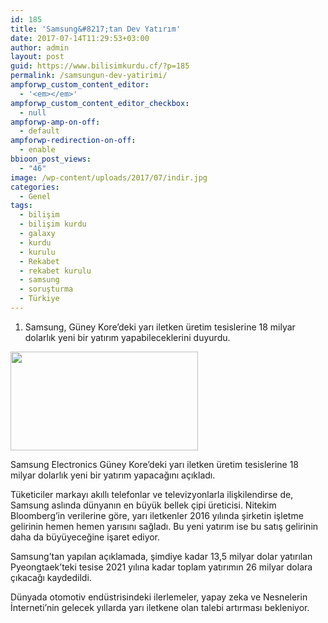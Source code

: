```yaml
---
id: 185
title: 'Samsung&#8217;tan Dev Yatırım'
date: 2017-07-14T11:29:53+03:00
author: admin
layout: post
guid: https://www.bilisimkurdu.cf/?p=185
permalink: /samsungun-dev-yatirimi/
ampforwp_custom_content_editor:
  - '<em></em>'
ampforwp_custom_content_editor_checkbox:
  - null
ampforwp-amp-on-off:
  - default
ampforwp-redirection-on-off:
  - enable
bbioon_post_views:
  - "46"
image: /wp-content/uploads/2017/07/indir.jpg
categories:
  - Genel
tags:
  - bilişim
  - bilişim kurdu
  - galaxy
  - kurdu
  - kurulu
  - Rekabet
  - rekabet kurulu
  - samsung
  - soruşturma
  - Türkiye
---
```

  1. Samsung, Güney Kore’deki yarı iletken üretim tesislerine 18 milyar dolarlık yeni bir yatırım yapabileceklerini duyurdu.

<img class="alignnone size-medium wp-image-196" src="https://www.bilisimkurdu.cf/wp-content/uploads/2017/07/indir-300x158.jpg" alt="" width="300" height="158" srcset="http://localhost/bilisimkurdu/wp-content/uploads/2017/07/indir-300x158.jpg 300w, http://localhost/bilisimkurdu/wp-content/uploads/2017/07/indir.jpg 310w" sizes="(max-width: 300px) 100vw, 300px" /> 

Samsung Electronics Güney Kore’deki yarı iletken üretim tesislerine 18 milyar dolarlık yeni bir yatırım yapacağını açıkladı.

Tüketiciler markayı akıllı telefonlar ve televizyonlarla ilişkilendirse de, Samsung aslında dünyanın en büyük bellek çipi üreticisi. Nitekim Bloomberg’in verilerine göre, yarı iletkenler 2016 yılında şirketin işletme gelirinin hemen hemen yarısını sağladı. Bu yeni yatırım ise bu satış gelirinin daha da büyüyeceğine işaret ediyor.

Samsung’tan yapılan açıklamada, şimdiye kadar 13,5 milyar dolar yatırılan Pyeongtaek’teki tesise 2021 yılına kadar toplam yatırımın 26 milyar dolara çıkacağı kaydedildi.

Dünyada otomotiv endüstrisindeki ilerlemeler, yapay zeka ve Nesnelerin İnterneti’nin gelecek yıllarda yarı iletkene olan talebi artırması bekleniyor.